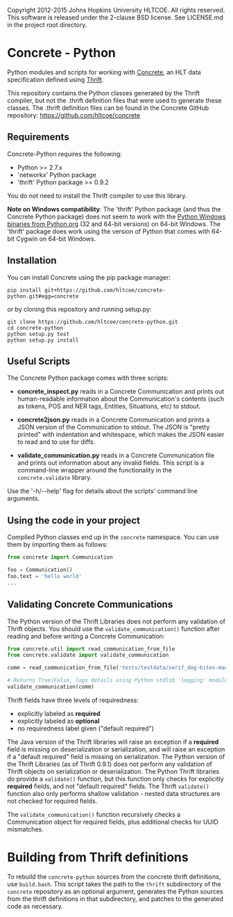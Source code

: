 Copyright 2012-2015 Johns Hopkins University HLTCOE. All rights
reserved.  This software is released under the 2-clause BSD license.
See LICENSE.md in the project root directory.

Concrete - Python
=================

Python modules and scripts for working with
[Concrete](https://github.com/hltcoe/concrete), an HLT data
specification defined using [Thrift](http://thrift.apache.org).

This repository contains the Python classes generated by the Thrift
compiler, but not the .thrift definition files that were used to
generate these classes.  The .thrift definition files can be found in
the Concrete GitHub repository: https://github.com/hltcoe/concrete

Requirements
------------

Concrete-Python requires the following:

* Python >= 2.7.x
* 'networkx' Python package
* 'thrift' Python package >= 0.9.2

You do not need to install the Thrift compiler to use this library.

**Note on Windows compatibility**: The 'thrift' Python package (and
thus the Concrete Python package) does not seem to work with the
[Python Windows binaries from
Python.org](https://www.python.org/downloads/windows/) (32 and 64-bit
versions) on 64-bit Windows.  The 'thrift' package does work using the
version of Python that comes with 64-bit Cygwin on 64-bit Windows.

Installation
------------

You can install Concrete using the pip package manager:

    pip install git+https://github.com/hltcoe/concrete-python.git#egg=concrete

or by cloning this repository and running setup.py:

    git clone https://github.com/hltcoe/concrete-python.git
    cd concrete-python
    python setup.py test
    python setup.py install

Useful Scripts
--------------

The Concrete Python package comes with three scripts:

* **concrete_inspect.py** reads in a Concrete Communication and prints
  out human-readable information about the Communication's contents
  (such as tokens, POS and NER tags, Entities, Situations, etc) to
  stdout.

* **concrete2json.py** reads in a Concrete Communication and prints a
  JSON version of the Communication to stdout.  The JSON is "pretty
  printed" with indentation and whitespace, which makes the JSON
  easier to read and to use for diffs.

* **validate_communication.py** reads in a Concrete Communication file
  and prints out information about any invalid fields.  This script is
  a command-line wrapper around the functionality in the
  `concrete.validate` library.

Use the '-h/--help' flag for details about the scripts' command line
arguments.


Using the code in your project
------------------------------

Compiled Python classes end up in the `concrete` namespace. You can
use them by importing them as follows:

```python
from concrete import Communication

foo = Communication()
foo.text = 'hello world'
...
```


Validating Concrete Communications
----------------------------------

The Python version of the Thrift Libraries does not perform any
validation of Thrift objects.  You should use the
`validate_communication()` function after reading and before writing a
Concrete Communication:

```python
from concrete.util import read_communication_from_file
from concrete.validate import validate_communication

comm = read_communication_from_file('tests/testdata/serif_dog-bites-man.concrete')

# Returns True|False, logs details using Python stdlib 'logging' module
validate_communication(comm)
```

Thrift fields have three levels of requiredness:
* explicitly labeled as **required**
* explicitly labeled as **optional**
* no requiredness label given ("default required")

The Java version of the Thrift libraries will raise an exception if a
**required** field is missing on deserialization or serialization, and
will raise an exception if a "default required" field is missing on
serialization.  The Python version of the Thrift Libraries (as of
Thrift 0.9.1) does not perform any validation of Thrift objects on
serialization or deserialization.  The Python Thrift libraries do
provide a `validate()` function, but this function only checks for
explicitly **required** fields, and not "default required" fields.
The Thrift `validate()` function also only performs shallow validation -
nested data structures are not checked for required fields.

The `validate_communication()` function recursively checks a
Communication object for required fields, plus additional checks for
UUID mismatches.


Building from Thrift definitions
================================

To rebuild the `concrete-python` sources from the concrete thrift
definitions, use `build.bash`.  This script takes the path to the
`thrift` subdirectory of the `concrete` repository as an optional
argument, generates the Python sources from the thrift definitions
in that subdirectory, and patches to the generated code as necessary.
